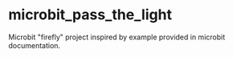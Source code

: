 # microbit_pass_the_light
Microbit "firefly" project inspired by example provided in microbit documentation.
